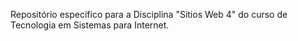 Repositório específico para a Disciplina "Sitios Web 4" do curso de Tecnologia em Sistemas para Internet.
